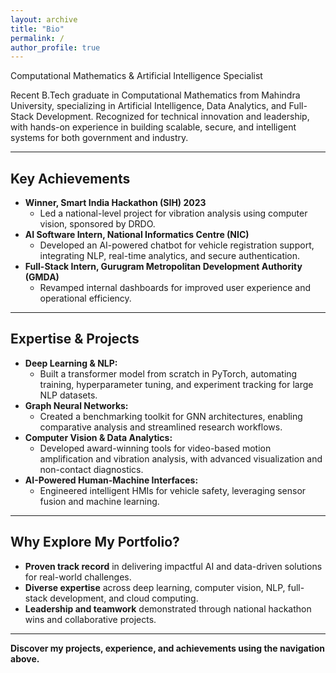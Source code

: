 ```yaml
---
layout: archive
title: "Bio"
permalink: /
author_profile: true
---
```



Computational Mathematics & Artificial Intelligence Specialist

Recent B.Tech graduate in Computational Mathematics from Mahindra University, specializing in Artificial Intelligence, Data Analytics, and Full-Stack Development. Recognized for technical innovation and leadership, with hands-on experience in building scalable, secure, and intelligent systems for both government and industry.

---

## **Key Achievements**

- **Winner, Smart India Hackathon (SIH) 2023**  
  - Led a national-level project for vibration analysis using computer vision, sponsored by DRDO.
- **AI Software Intern, National Informatics Centre (NIC)**  
  - Developed an AI-powered chatbot for vehicle registration support, integrating NLP, real-time analytics, and secure authentication.
- **Full-Stack Intern, Gurugram Metropolitan Development Authority (GMDA)**  
  - Revamped internal dashboards for improved user experience and operational efficiency.

---

## **Expertise & Projects**

- **Deep Learning & NLP:**  
  - Built a transformer model from scratch in PyTorch, automating training, hyperparameter tuning, and experiment tracking for large NLP datasets.
- **Graph Neural Networks:**  
  - Created a benchmarking toolkit for GNN architectures, enabling comparative analysis and streamlined research workflows.
- **Computer Vision & Data Analytics:**  
  - Developed award-winning tools for video-based motion amplification and vibration analysis, with advanced visualization and non-contact diagnostics.
- **AI-Powered Human-Machine Interfaces:**  
  - Engineered intelligent HMIs for vehicle safety, leveraging sensor fusion and machine learning.

---

## **Why Explore My Portfolio?**

- **Proven track record** in delivering impactful AI and data-driven solutions for real-world challenges.
- **Diverse expertise** across deep learning, computer vision, NLP, full-stack development, and cloud computing.
- **Leadership and teamwork** demonstrated through national hackathon wins and collaborative projects.

---

**Discover my projects, experience, and achievements using the navigation above.**
